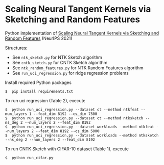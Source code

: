 # Scaling Neural Tangent Kernels via Sketching and Random Features

Python implementation of [Scaling Neural Tangent Kernels via Sketching and Random Features](https://arxiv.org/pdf/2106.07880.pdf) (NeurIPS 2021)

Structures:
- See `ntk_sketch.py` for NTK Sketch algorithm
- See `cntk_sketch.py` for CNTK Sketch algorithm
- See `ntk_random_features.py` for NTK Random Features algorithm
- See `run_uci_regression.py` for ridge regression problems

Install required Python packages
```console
$  pip install requirements.txt
```
	
To run uci regression (Table 2), execute
```console
$  python run_uci_regression.py --dataset ct --method ntkfeat --num_layers 1 --feat_dim 8192 --cs_dim 7500
$  python run_uci_regression.py --dataset ct --method ntksketch --ns_deg 2 --num_layers 2 --feat_dim 8192
$  python run_uci_regression.py --dataset workloads --method ntkfeat --num_layers 2 --feat_dim 8192 --cs_dim 5000
$  python run_uci_regression.py --dataset workloads --method ntksketch --ns_deg 2 --num_layers 2 --feat_dim 8192
```

To run CNTK Sketch with CIFAR-10 dataset (Table 1), execute
```console
$  python run_cifar.py
```
